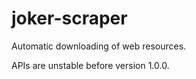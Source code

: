 joker-scraper
=============

Automatic downloading of web resources.

APIs are unstable before version 1.0.0.


